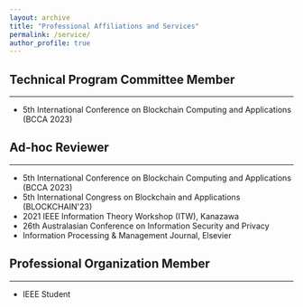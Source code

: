 ```yaml
---
layout: archive
title: "Professional Affiliations and Services"
permalink: /service/
author_profile: true
---
```


## Technical Program Committee Member

---
* 5th International Conference on Blockchain Computing and Applications (BCCA 2023)



## Ad-hoc Reviewer

---
* 5th International Conference on Blockchain Computing and Applications (BCCA 2023)
* 5th International Congress on Blockchain and Applications (BLOCKCHAIN'23)
* 2021 IEEE Information Theory Workshop (ITW), Kanazawa
* 26th Australasian Conference on Information Security and Privacy
* Information Processing & Management Journal, Elsevier

## Professional Organization Member

---
* IEEE Student